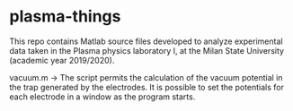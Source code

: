 # plasma-things
This repo contains Matlab source files developed to analyze experimental data taken in the Plasma physics laboratory I,
at the Milan State University (academic year 2019/2020).

vacuum.m -> The script permits the calculation of the vacuum potential in the trap generated by the electrodes.
            It is possible to set the potentials for each electrode in a window as the program starts.
            
            
